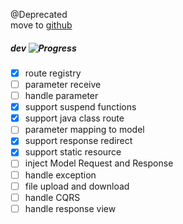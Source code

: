 @Deprecated  
move to [github](https://github.com/theoxaos/spring-boot-ktor)  



##### dev ![Progress](http://progressed.io/bar/40)

* [x] route registry  
* [ ] parameter receive   
* [ ] handle parameter  
* [x] support suspend functions  
* [x] support java class route   
* [ ] parameter mapping to model  
* [x] support response redirect  
* [x] support static resource  
* [ ] inject Model Request and Response
* [ ] handle exception  
* [ ] file upload and download  
* [ ] handle CQRS  
* [ ] handle response view  
